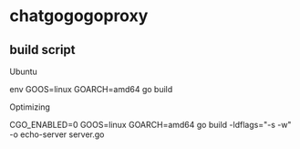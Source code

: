 # chatgogogoproxy

## build script
Ubuntu

env GOOS=linux GOARCH=amd64 go build

Optimizing

CGO_ENABLED=0 GOOS=linux GOARCH=amd64 go build -ldflags="-s -w" -o echo-server server.go
